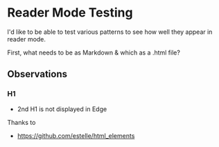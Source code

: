 # Reader Mode Testing

I'd like to be able to test various patterns to see how well they appear in reader mode. 

First, what needs to be as Markdown & which as a .html file?

## Observations

### H1
- 2nd H1 is not displayed in Edge


Thanks to 
- https://github.com/estelle/html_elements
